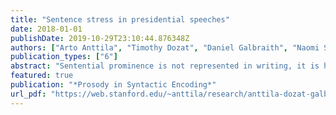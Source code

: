 ```yaml
---
title: "Sentence stress in presidential speeches"
date: 2018-01-01
publishDate: 2019-10-29T23:10:44.876348Z
authors: ["Arto Anttila", "Timothy Dozat", "Daniel Galbraith", "Naomi Shapiro"]
publication_types: ["6"]
abstract: "Sentential prominence is not represented in writing, it is hard to measure phonetically, and it is highly variable, yet it undoubtedly exists. Here we report preliminary findings from our study of sentential prominence in the inaugural addresses of six US presidents. We confirm the familiar hypothesis that sentential prominence has two sources (Jespersen 1920): it is partly MECHANICAL and depends on syntax (Chomsky and Halle 1968, Liberman and Prince 1977, Cinque 1993) and partly MEANINGFUL in that it highlights informative material (Bolinger 1972). Both contribute independently to perceived prominence. Pursuing the view that sentential prominence is a matter of STRESS, we provide evidence for the linguistic reality of the Nuclear Stress Rule (Chomsky and Halle 1968) as well as the view that information coincides with stress peaks in good prose (Bolinger 1957). We also observe that part of speech matters to sentence stress: noun and adjective stresses are loud and mechanical; verb and function word stresses are soft and meaningful. We suggest that this may explain why parts of speech differ in word phonology as well."
featured: true
publication: "*Prosody in Syntactic Encoding*"
url_pdf: "https://web.stanford.edu/~anttila/research/anttila-dozat-galbraith-shapiro-october-4-2018.pdf"
---
```


